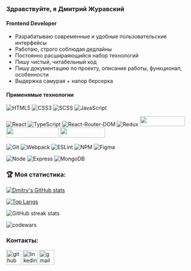 ### Здравствуйте, я Дмитрий Журавский
#### Frontend Developer

* Разрабатываю современные и удобные пользовательские интерфейсы
* Работаю, строго соблюдая дедлайны
* Постоянно расшираяющийся набор технологий 
* Пишу чистый, читабельный код
* Пишу документацию по проекту, описание работы, функционал, особенности
* Выдержка самурая + напор берсерка

#### Применямые технологии
![HTML5](https://img.shields.io/badge/-HTML5-E35031?style=for-the-badge&logo=html5&logoColor=FFFFFF)
![CSS3](https://img.shields.io/badge/-CSS3-409AD7?style=for-the-badge&logo=css3&logoColor=FFFFFF)
![SCSS](https://img.shields.io/badge/SASS%20-hotpink.svg?&style=for-the-badge&logo=SASS&logoColor=white)
![JavaScript](https://img.shields.io/badge/-Java_Script-F8DF31?style=for-the-badge&logo=javascript&logoColor=000000)

![React](https://img.shields.io/badge/React-20232A?style=for-the-badge&logo=react&logoColor=61DAFB)
![TypeScript](https://img.shields.io/badge/TypeScript-007ACC?style=for-the-badge&logo=typescript&logoColor=white)
![React-Router-DOM](https://img.shields.io/badge/react_router%20-CA4245.svg?&style=for-the-badge&logo=react-router&logoColor=white)
![Redux](https://img.shields.io/badge/Redux-593D88?style=for-the-badge&logo=redux&logoColor=white)
<img src="https://camo.githubusercontent.com/9c71d683b6ae49841ad8418b36a8e0155322f2f7feff416bf93c9d2ec7ff0841/68747470733a2f2f696d672e736869656c64732e696f2f62616467652f52656475782d2d536167612d3233306633393f7374796c653d666c61742d737175617265266c6f676f3d5265647578266c6f676f436f6c6f723d666633393239" width="120" height="27">
<img src="https://camo.githubusercontent.com/05fa5b49e5aed65571a782d2d5a857a463c6862ffea1a420aa076f4fe9edb895/68747470733a2f2f696d672e736869656c64732e696f2f62616467652f52656475782d2d5468756e6b2d3233306633393f7374796c653d666c61742d737175617265266c6f676f3d5265647578266c6f676f436f6c6f723d666633393239" width="140" height="27"/>
<img src="https://img.shields.io/badge/-MobX-orange?style=for-the-badge&logo=mobx5&logoColor=FFFFFF" width="120" height="27"/>


![Git](https://shields.io/badge/-Git-f0efe7?logo=git&style=for-the-badge)
![Webpack](https://shields.io/badge/-Webpack-2b3a42?logo=webpack&style=for-the-badge)
![ESLint](https://shields.io/badge/-ESLint-2b3a42?logo=ESLint&style=for-the-badge&logoColor=4D3BC4)
![NPM](https://shields.io/badge/-npm-000000?logo=npm&style=for-the-badge)
![Figma](https://shields.io/badge/-Figma-F24E1E?logo=figma&style=for-the-badge&logoColor=fff)  

![Node](https://img.shields.io/badge/Node.js-43853D?style=for-the-badge&logo=node.js&logoColor=white)
![Express](https://shields.io/badge/-Express-333?logo=express&style=for-the-badge)
![MongoDB](https://shields.io/badge/-MongoDB-f9fbfa?logo=MongoDB&style=for-the-badge)  

### 🏆 Моя статистика:
[![Dmitry's GitHub stats](https://github-readme-stats.vercel.app/api?username=DmitryZhuravskiy)](https://github-readme-stats.vercel.app/api?username=anuraghazra&show_icons=true)

[![Top Langs](https://github-readme-stats.vercel.app/api/top-langs/?username=DmitryZhuravskiy)](https://github.com/anuraghazra/github-readme-stats) 

![GitHub streak stats](https://github-readme-streak-stats.herokuapp.com/?user=DmitryZhuravskiy) 

![codewars](https://www.codewars.com/users/DimaZeal/badges/large)

### Контакты:

[<img src='https://cdn.jsdelivr.net/npm/simple-icons@3.0.1/icons/github.svg' alt='github' height='40'>](https://github.com/DmitryZhuravskiy)  [<img src='https://cdn.jsdelivr.net/npm/simple-icons@3.0.1/icons/linkedin.svg' alt='linkedin' height='40'>](https://www.linkedin.com/in/www.linkedin.com/in/dmitry-zhuravskiy/)  [<img src='https://cdn.jsdelivr.net/npm/simple-icons@3.0.1/icons/gmail.svg' alt='gmail' height='40'>](dmitry.zhuravskiy@gmail.com)  







<!--
**DmitryZhuravskiy/DmitryZhuravskiy** is a ✨ _special_ ✨ repository because its `README.md` (this file) appears on your GitHub profile.

Here are some ideas to get you started:

- 🔭 I’m currently working on ...
- 🌱 I’m currently learning ...
- 👯 I’m looking to collaborate on ...
- 🤔 I’m looking for help with ...
- 💬 Ask me about ...
- 📫 How to reach me: ...
- 😄 Pronouns: ...
- ⚡ Fun fact: ...
-->
